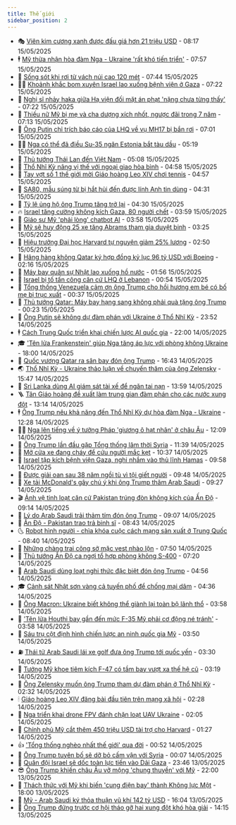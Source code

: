 ```yaml
---
title: Thế giới
sidebar_position: 2
---
```


<!-- vnexpress-the-gioi:START -->
- 🎭 [Viên kim cương xanh được đấu giá hơn 21 triệu USD](https://vnexpress.net/vien-kim-cuong-xanh-duoc-dau-gia-hon-21-trieu-usd-4886336.html) - 08:17 15/05/2025
- 🕴 [Mỹ thừa nhận hòa đàm Nga - Ukraine &#39;rất khó tiến triển&#39;](https://vnexpress.net/my-thua-nhan-hoa-dam-nga-ukraine-rat-kho-tien-trien-4886348.html) - 07:57 15/05/2025
- 🤭 [Sống sót khi rơi từ vách núi cao 120 mét](https://vnexpress.net/song-sot-khi-roi-tu-vach-nui-cao-120-met-4886176.html) - 07:44 15/05/2025
- 🧑‍💻 [Khoảnh khắc bom xuyên Israel lao xuống bệnh viện ở Gaza](https://vnexpress.net/khoanh-khac-bom-xuyen-israel-lao-xuong-benh-vien-o-gaza-4886258.html) - 07:22 15/05/2025
- 🦏 [Nghị sĩ nhảy haka giữa Hạ viện đối mặt án phạt &#39;nặng chưa từng thấy&#39;](https://vnexpress.net/nghi-si-nhay-haka-giua-ha-vien-doi-mat-an-phat-nang-chua-tung-thay-4886253.html) - 07:22 15/05/2025
- 🦒 [Thiếu nữ Mỹ bị mẹ và cha dượng xích nhốt, ngược đãi trong 7 năm](https://vnexpress.net/thieu-nu-my-bi-me-va-cha-duong-xich-nhot-nguoc-dai-trong-7-nam-4886182.html) - 07:13 15/05/2025
- 🌈 [Ông Putin chỉ trích báo cáo của LHQ về vụ MH17 bị bắn rơi](https://vnexpress.net/ong-putin-chi-trich-bao-cao-cua-lhq-ve-vu-mh17-bi-ban-roi-4886257.html) - 07:01 15/05/2025
- 🧑‍🏫 [Nga có thể đã điều Su-35 ngăn Estonia bắt tàu dầu](https://vnexpress.net/nga-co-the-da-dieu-su-35-ngan-estonia-bat-tau-dau-4886234.html) - 05:19 15/05/2025
- 🐲 [Thủ tướng Thái Lan đến Việt Nam](https://vnexpress.net/thu-tuong-thai-lan-den-viet-nam-4886175.html) - 05:08 15/05/2025
- 🦒 [Thổ Nhĩ Kỳ nâng vị thế với ngoại giao hòa bình](https://vnexpress.net/tho-nhi-ky-nang-vi-the-voi-ngoai-giao-hoa-binh-4886230.html) - 04:58 15/05/2025
- 🐻 [Tay vợt số 1 thế giới mời Giáo hoàng Leo XIV chơi tennis](https://vnexpress.net/tay-vot-so-1-the-gioi-moi-giao-hoang-leo-xiv-choi-tennis-4886223.html) - 04:57 15/05/2025
- 🚀 [SA80, mẫu súng từ bị hắt hủi đến được lính Anh tin dùng](https://vnexpress.net/sa80-mau-sung-tu-bi-hat-hui-den-duoc-linh-anh-tin-dung-4886086.html) - 04:31 15/05/2025
- 🥰 [Tỷ lệ ủng hộ ông Trump tăng trở lại](https://vnexpress.net/ty-le-ung-ho-ong-trump-tang-tro-lai-4886153.html) - 04:30 15/05/2025
- 🔥 [Israel tăng cường không kích Gaza, 80 người chết](https://vnexpress.net/israel-tang-cuong-khong-kich-gaza-80-nguoi-chet-4886206.html) - 03:59 15/05/2025
- 🥳 [Giáo sư Mỹ &#39;phải lòng&#39; chatbot AI](https://vnexpress.net/giao-su-my-phai-long-chatbot-ai-4885958.html) - 03:58 15/05/2025
- 💼 [Mỹ sẽ huy động 25 xe tăng Abrams tham gia duyệt binh](https://vnexpress.net/my-se-huy-dong-25-xe-tang-abrams-tham-gia-duyet-binh-4886152.html) - 03:25 15/05/2025
- 🤡 [Hiệu trưởng Đại học Harvard tự nguyện giảm 25% lương](https://vnexpress.net/hieu-truong-dai-hoc-harvard-tu-nguyen-giam-25-luong-4886174.html) - 02:50 15/05/2025
- 🌁 [Hãng hàng không Qatar ký hợp đồng kỷ lục 96 tỷ USD với Boeing](https://vnexpress.net/hang-hang-khong-qatar-ky-hop-dong-ky-luc-96-ty-usd-voi-boeing-4886166.html) - 02:16 15/05/2025
- 🤩 [Máy bay quân sự Nhật lao xuống hồ nước](https://vnexpress.net/may-bay-quan-su-nhat-lao-xuong-ho-nuoc-4886142.html) - 01:56 15/05/2025
- 🎉 [Israel bị tố tấn công căn cứ LHQ ở Lebanon](https://vnexpress.net/israel-bi-to-tan-cong-can-cu-lhq-o-lebanon-4886115.html) - 00:54 15/05/2025
- 🎉 [Tổng thống Venezuela cảm ơn ông Trump cho hồi hương em bé có bố mẹ bị trục xuất](https://vnexpress.net/tong-thong-venezuela-cam-on-ong-trump-cho-hoi-huong-em-be-co-bo-me-bi-truc-xuat-4886113.html) - 00:37 15/05/2025
- 🌁 [Thủ tướng Qatar: Máy bay hạng sang không phải quà tặng ông Trump](https://vnexpress.net/thu-tuong-qatar-may-bay-hang-sang-khong-phai-qua-tang-ong-trump-4886106.html) - 00:23 15/05/2025
- 🌊 [Ông Putin sẽ không dự đàm phán với Ukraine ở Thổ Nhĩ Kỳ](https://vnexpress.net/ong-putin-se-khong-du-dam-phan-voi-ukraine-o-tho-nhi-ky-4886108.html) - 23:52 14/05/2025
- 🕴 [Cách Trung Quốc triển khai chiến lược AI quốc gia](https://vnexpress.net/cach-trung-quoc-trien-khai-chien-luoc-ai-quoc-gia-4886077.html) - 22:00 14/05/2025
- 🎓 [&#39;Tên lửa Frankenstein&#39; giúp Nga tăng áp lực với phòng không Ukraine](https://vnexpress.net/ten-lua-frankenstein-giup-nga-tang-ap-luc-voi-phong-khong-ukraine-4885811.html) - 18:00 14/05/2025
- 🦩 [Quốc vương Qatar ra sân bay đón ông Trump](https://vnexpress.net/quoc-vuong-qatar-ra-san-bay-don-ong-trump-4886091.html) - 16:43 14/05/2025
- 🌏 [Thổ Nhĩ Kỳ - Ukraine thảo luận về chuyến thăm của ông Zelensky](https://vnexpress.net/tho-nhi-ky-ukraine-thao-luan-ve-chuyen-tham-cua-ong-zelensky-4886081.html) - 15:47 14/05/2025
- 🌋 [Sri Lanka dùng AI giám sát tài xế để ngăn tai nạn](https://vnexpress.net/sri-lanka-dung-ai-giam-sat-tai-xe-de-ngan-tai-nan-4886057.html) - 13:59 14/05/2025
- 🪜 [Tân Giáo hoàng đề xuất làm trung gian đàm phán cho các nước xung đột](https://vnexpress.net/tan-giao-hoang-de-xuat-lam-trung-gian-dam-phan-cho-cac-nuoc-xung-dot-4885993.html) - 13:14 14/05/2025
- 🕴 [Ông Trump nêu khả năng đến Thổ Nhĩ Kỳ dự hòa đàm Nga - Ukraine](https://vnexpress.net/ong-trump-neu-kha-nang-den-tho-nhi-ky-du-hoa-dam-nga-ukraine-4886045.html) - 12:28 14/05/2025
- 🧑‍🏫 [Nga lên tiếng về ý tưởng Pháp &#39;giương ô hạt nhân&#39; ở châu Âu](https://vnexpress.net/nga-len-tieng-ve-y-tuong-phap-giuong-o-hat-nhan-o-chau-au-4886034.html) - 12:09 14/05/2025
- 🌮 [Ông Trump lần đầu gặp Tổng thống lâm thời Syria](https://vnexpress.net/ong-trump-lan-dau-gap-tong-thong-lam-thoi-syria-4886036.html) - 11:39 14/05/2025
- 🚦 [Mở cửa xe đang cháy để cứu người mắc kẹt](https://vnexpress.net/mo-cua-xe-dang-chay-de-cuu-nguoi-mac-ket-4885942.html) - 10:37 14/05/2025
- 💫 [Israel tập kích bệnh viện Gaza, nghi nhắm vào thủ lĩnh Hamas](https://vnexpress.net/israel-tap-kich-benh-vien-gaza-nghi-nham-vao-thu-linh-hamas-4885896.html) - 09:58 14/05/2025
- 🤡 [Được giải oan sau 38 năm ngồi tù vì tội giết người](https://vnexpress.net/duoc-giai-oan-sau-38-nam-ngoi-tu-vi-toi-giet-nguoi-4885902.html) - 09:48 14/05/2025
- 🦣 [Xe tải McDonald&#39;s gây chú ý khi ông Trump thăm Arab Saudi](https://vnexpress.net/xe-tai-mcdonald-s-gay-chu-y-khi-ong-trump-tham-arab-saudi-4885891.html) - 09:27 14/05/2025
- 🎬 [Ảnh vệ tinh loạt căn cứ Pakistan trúng đòn không kích của Ấn Độ](https://vnexpress.net/anh-ve-tinh-loat-can-cu-pakistan-trung-don-khong-kich-cua-an-do-4885418.html) - 09:14 14/05/2025
- 🎉 [Lý do Arab Saudi trải thảm tím đón ông Trump](https://vnexpress.net/ly-do-arab-saudi-trai-tham-tim-don-ong-trump-4885877.html) - 09:07 14/05/2025
- 🎡 [Ấn Độ - Pakistan trao trả binh sĩ](https://vnexpress.net/an-do-pakistan-trao-tra-binh-si-4885862.html) - 08:43 14/05/2025
- 🌜 [Robot hình người - chìa khóa cuộc cách mạng sản xuất ở Trung Quốc](https://vnexpress.net/robot-hinh-nguoi-chia-khoa-cuoc-cach-mang-san-xuat-o-trung-quoc-4885433.html) - 08:40 14/05/2025
- 🎡 [Những chàng trai công sở mặc vest nhào lộn](https://vnexpress.net/nhung-chang-trai-cong-so-mac-vest-nhao-lon-4885715.html) - 07:50 14/05/2025
- 🤗 [Thủ tướng Ấn Độ ca ngợi tổ hợp phòng không S-400](https://vnexpress.net/thu-tuong-an-do-ca-ngoi-to-hop-phong-khong-s-400-4885826.html) - 07:20 14/05/2025
- 🦩 [Arab Saudi dùng loạt nghi thức đặc biệt đón ông Trump](https://vnexpress.net/arab-saudi-dung-loat-nghi-thuc-dac-biet-don-ong-trump-4885608.html) - 04:56 14/05/2025
- 🎓 [Cảnh sát Nhật sơn vàng cả tuyến phố để chống mại dâm](https://vnexpress.net/canh-sat-nhat-son-vang-ca-tuyen-pho-de-chong-mai-dam-4885603.html) - 04:36 14/05/2025
- 🌁 [Ông Macron: Ukraine biết không thể giành lại toàn bộ lãnh thổ](https://vnexpress.net/ong-macron-ukraine-biet-khong-the-gianh-lai-toan-bo-lanh-tho-4885704.html) - 03:58 14/05/2025
- 🤩 [&#39;Tên lửa Houthi bay gần đến mức F-35 Mỹ phải cơ động né tránh&#39;](https://vnexpress.net/ten-lua-houthi-bay-gan-den-muc-f-35-my-phai-co-dong-ne-tranh-4885677.html) - 03:58 14/05/2025
- 👹 [Sáu trụ cột định hình chiến lược an ninh quốc gia Mỹ](https://vnexpress.net/sau-tru-cot-dinh-hinh-chien-luoc-an-ninh-quoc-gia-my-4885701.html) - 03:50 14/05/2025
- ⛽️ [Thái tử Arab Saudi lái xe golf đưa ông Trump tới quốc yến](https://vnexpress.net/thai-tu-arab-saudi-lai-xe-golf-dua-ong-trump-toi-quoc-yen-4885629.html) - 03:30 14/05/2025
- 🚀 [Tướng Mỹ khoe tiêm kích F-47 có tầm bay vượt xa thế hệ cũ](https://vnexpress.net/tuong-my-khoe-tiem-kich-f-47-co-tam-bay-vuot-xa-the-he-cu-4885616.html) - 03:19 14/05/2025
- 🎡 [Ông Zelensky muốn ông Trump tham dự đàm phán ở Thổ Nhĩ Kỳ](https://vnexpress.net/ong-zelensky-muon-ong-trump-tham-du-dam-phan-o-tho-nhi-ky-4885614.html) - 02:32 14/05/2025
- 🕯 [Giáo hoàng Leo XIV đăng bài đầu tiên trên mạng xã hội](https://vnexpress.net/giao-hoang-leo-xiv-dang-bai-dau-tien-tren-mang-xa-hoi-4885609.html) - 02:28 14/05/2025
- 🐻 [Nga triển khai drone FPV đánh chặn loạt UAV Ukraine](https://vnexpress.net/nga-trien-khai-drone-fpv-danh-chan-loat-uav-ukraine-4885346.html) - 02:05 14/05/2025
- 🚦 [Chính phủ Mỹ cắt thêm 450 triệu USD tài trợ cho Harvard](https://vnexpress.net/chinh-phu-my-cat-them-450-trieu-usd-tai-tro-cho-harvard-4885587.html) - 01:27 14/05/2025
- 👍 [&#39;Tổng thống nghèo nhất thế giới&#39; qua đời](https://vnexpress.net/tong-thong-ngheo-nhat-the-gioi-qua-doi-4885588.html) - 00:52 14/05/2025
- 🚀 [Ông Trump tuyên bố sẽ dỡ bỏ cấm vận với Syria](https://vnexpress.net/ong-trump-tuyen-bo-se-do-bo-cam-van-voi-syria-4885579.html) - 00:07 14/05/2025
- 🌮 [Quân đội Israel sẽ dốc toàn lực tiến vào Dải Gaza](https://vnexpress.net/quan-doi-israel-se-doc-toan-luc-tien-vao-dai-gaza-4885582.html) - 23:46 13/05/2025
- 😎 [Ông Trump khiến châu Âu vỡ mộng &#39;chung thuyền&#39; với Mỹ](https://vnexpress.net/ong-trump-khien-chau-au-vo-mong-chung-thuyen-voi-my-4885099.html) - 22:00 13/05/2025
- 🐲 [Thách thức với Mỹ khi biến &#39;cung điện bay&#39; thành Không lực Một](https://vnexpress.net/thach-thuc-voi-my-khi-bien-cung-dien-bay-thanh-khong-luc-mot-4885252.html) - 18:00 13/05/2025
- 💫 [Mỹ - Arab Saudi ký thỏa thuận vũ khí 142 tỷ USD](https://vnexpress.net/my-arab-saudi-ky-thoa-thuan-vu-khi-142-ty-usd-4885552.html) - 16:04 13/05/2025
- 👀 [Ông Trump đứng trước cơ hội tháo gỡ hai xung đột khó hòa giải](https://vnexpress.net/ong-trump-dung-truoc-co-hoi-thao-go-hai-xung-dot-kho-hoa-giai-4883986.html) - 14:15 13/05/2025<!-- vnexpress-the-gioi:END -->